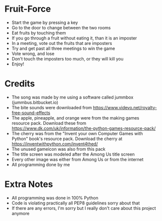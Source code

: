 # Fruit-Force
- Start the game by pressing a key
- Go to the door to change between the two rooms
- Eat fruits by touching them
- If you go through a fruit without eating it, than it is an imposter
- In a meeting, vote out the fruits that are imposters
- Try and get past all three meetings to win the game
- Vote wrong, and lose
- Don't touch the imposters too much, or they will kill you
- Enjoy!

# Credits
- The song was made by me using a software called jummbox (jummbus.bitbucket.io)
- The bite sounds were downloaded from https://www.videvo.net/royalty-free-sound-effects
- The apple, pineapple, and orange were from the making games resource pack. Download these from https://www.dk.com/uk/information/the-python-games-resource-pack/
- The cherry was from the "Invent your own Computer Games with Python" book's resource pack. Download the cherry at https://inventwithpython.com/invent4thed/
- The unused gameicon was also from this pack
- The title screen was modeled after the Among Us title screen
- Every other image was either from Among Us or from the internet
- All programming done by me

# Extra Notes
- All programming was done in 100% Python
- Code is violating practically all PEP8 guidelines sorry about that
- If there are any errors, I'm sorry but I really don't care about this project anymore
